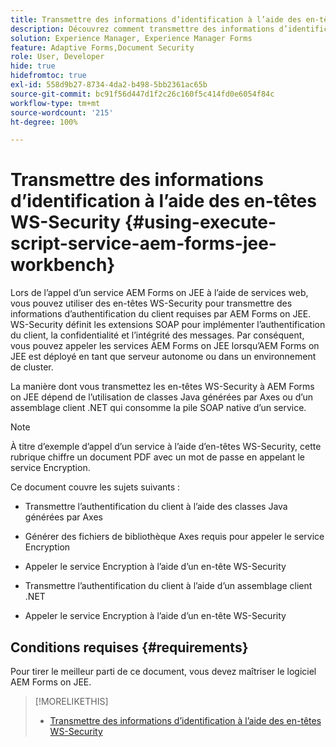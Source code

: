```yaml
---
title: Transmettre des informations d’identification à l’aide des en-têtes WS-security
description: Découvrez comment transmettre des informations d’identification à l’aide des en-têtes WS-security.
solution: Experience Manager, Experience Manager Forms
feature: Adaptive Forms,Document Security
role: User, Developer
hide: true
hidefromtoc: true
exl-id: 558d9b27-8734-4da2-b498-5bb2361ac65b
source-git-commit: bc91f56d447d1f2c26c160f5c414fd0e6054f84c
workflow-type: tm+mt
source-wordcount: '215'
ht-degree: 100%

---
```


# Transmettre des informations d’identification à l’aide des en-têtes WS-Security {#using-execute-script-service-aem-forms-jee-workbench}

Lors de l’appel d’un service AEM Forms on JEE à l’aide de services web, vous pouvez utiliser des en-têtes WS-Security pour transmettre des informations d’authentification du client requises par AEM Forms on JEE. WS-Security définit les extensions SOAP pour implémenter l’authentification du client, la confidentialité et l’intégrité des messages. Par conséquent, vous pouvez appeler les services AEM Forms on JEE lorsqu’AEM Forms on JEE est déployé en tant que serveur autonome ou dans un environnement de cluster.

La manière dont vous transmettez les en-têtes WS-Security à AEM Forms on JEE dépend de l’utilisation de classes Java générées par Axes ou d’un assemblage client .NET qui consomme la pile SOAP native d’un service.

>[!NOTE]
>
>À titre d’exemple d’appel d’un service à l’aide d’en-têtes WS-Security, cette rubrique chiffre un document PDF avec un mot de passe en appelant le service Encryption.

Ce document couvre les sujets suivants :

* Transmettre l’authentification du client à l’aide des classes Java générées par Axes

* Générer des fichiers de bibliothèque Axes requis pour appeler le service Encryption

* Appeler le service Encryption à l’aide d’un en-tête WS-Security

* Transmettre l’authentification du client à l’aide d’un assemblage client .NET

* Appeler le service Encryption à l’aide d’un en-tête WS-Security


## Conditions requises {#requirements}

Pour tirer le meilleur parti de ce document, vous devez maîtriser le logiciel AEM Forms on JEE.

>[!MORELIKETHIS]
>
>* [Transmettre des informations d’identification à l’aide des en-têtes WS-Security](assets/passing-credentials-using-ws-security-headers.pdf)
